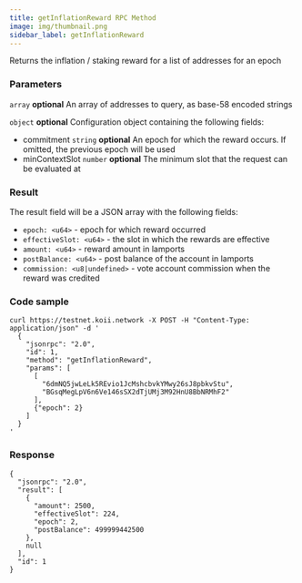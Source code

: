 ```yaml
---
title: getInflationReward RPC Method
image: img/thumbnail.png
sidebar_label: getInflationReward
---
```


Returns the inflation / staking reward for a list of addresses for an epoch

### Parameters
`array` **optional**
An array of addresses to query, as base-58 encoded strings

`object` **optional**
Configuration object containing the following fields:
- commitment `string` **optional**
  An epoch for which the reward occurs. If omitted, the previous epoch will be used
- minContextSlot `number` **optional**
  The minimum slot that the request can be evaluated at

### Result

The result field will be a JSON array with the following fields:

*   `epoch: <u64>` - epoch for which reward occurred
*   `effectiveSlot: <u64>` - the slot in which the rewards are effective
*   `amount: <u64>` - reward amount in lamports
*   `postBalance: <u64>` - post balance of the account in lamports
*   `commission: <u8|undefined>` - vote account commission when the reward was credited

### Code sample

```
curl https://testnet.koii.network -X POST -H "Content-Type: application/json" -d '
  {
    "jsonrpc": "2.0",
    "id": 1,
    "method": "getInflationReward",
    "params": [
      [
        "6dmNQ5jwLeLk5REvio1JcMshcbvkYMwy26sJ8pbkvStu",
        "BGsqMegLpV6n6Ve146sSX2dTjUMj3M92HnU8BbNRMhF2"
      ],
      {"epoch": 2}
    ]
  }
'
```


### Response

```
{
  "jsonrpc": "2.0",
  "result": [
    {
      "amount": 2500,
      "effectiveSlot": 224,
      "epoch": 2,
      "postBalance": 499999442500
    },
    null
  ],
  "id": 1
}
```
